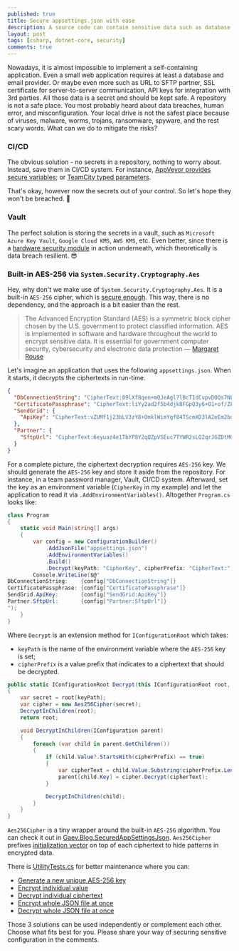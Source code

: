 ```yaml
---
published: true
title: Secure appsettings.json with ease
description: A source code can contain sensitive data such as database connection string, SSL certificate passphrase, 3rd party API key, URL for partner SFTP. Storing them as plain text is a terrible idea. There are a few ways how to keep the secret safe.
layout: post
tags: [csharp, dotnet-core, security]
comments: true
---
```


Nowadays, it is almost impossible to implement a self-containing application. Even a small web application requires at least a database and email provider. Or maybe even more such as URL to SFTP partner, SSL certificate for server-to-server communication, API keys for integration with 3rd parties. All those data is a secret and should be kept safe. A repository is not a safe place. You most probably heard about data breaches, human error, and misconfiguration. Your local drive is not the safest place because of viruses, malware, worms, trojans, ransomware, spyware, and the rest scary words. What can we do to mitigate the risks?

### CI/CD

The obvious solution - no secrets in a repository, nothing to worry about. Instead, save them in CI/CD system. For instance, [AppVeyor provides secure variables](https://www.appveyor.com/docs/build-configuration/#secure-variables); or [TeamCity typed parameters](https://www.jetbrains.com/help/teamcity/typed-parameters.html).

That's okay, however now the secrets out of your control. So let's hope they won't be breached. 🤞

### Vault

The perfect solution is storing the secrets in a vault, such as `Microsoft Azure Key Vault`, `Google Cloud KMS`, `AWS KMS`, etc. Even better, since there is a [hardware security module](https://en.wikipedia.org/wiki/Hardware_security_module) in action underneath, which theoretically is data breach resilient. 😎

### Built-in AES-256 via `System.Security.Cryptography.Aes`

Hey, why don't we make use of `System.Security.Cryptography.Aes`. It is a built-in `AES-256` cipher, which is [secure enough](https://security.stackexchange.com/a/85778/207381). This way, there is no dependency, and the approach is a bit easier than the rest.

> The Advanced Encryption Standard (AES) is a symmetric block cipher chosen by the U.S. government to protect classified information. AES is implemented in software and hardware throughout the world to encrypt sensitive data. It is essential for government computer security, cybersecurity and electronic data protection — [Margaret Rouse](https://searchsecurity.techtarget.com/definition/Advanced-Encryption-Standard)

Let's imagine an application that uses the following `appsettings.json`. When it starts, it decrypts the ciphertexts in run-time.

```json
{
  "DbConnectionString": "CipherText:09lXf8qen+mQJeAgl7lBcTIdCvpvDOQs7NL3oyiwOJpfqn26PWxkpEkS2+SAGf0BjCHT/uHfXzYZPQeyYyb+0A==",
  "CertificatePassphrase": "CipherText:liYy2ad2f5b4djk8FGpQ3y6+O1+of/ZFgJ1NEtxpRc+drUxKevKjm7RODxgSIvNE",
  "SendGrid": {
    "ApiKey": "CipherText:vZUMf1j23bLV3zY8+OmklWimYgf84TScmXD3lA2eEm2bqhvcjPQyHuiYQ7rqk6oZd3wrpfjASHWnEJ/892asuQ=="
  },
  "Partner": {
    "SftpUrl": "CipherText:6eyuaz4e1TbYP8Y2qQZpVSEuc7TYWR2sLQ2qrJGZDtMGpxJNvH7ietcp/nD/N3w6dEeShc2A9K3SboOY0W1txZ3/xHOzwSuax3bmKnidoQPh+V1OzT7nWnuGX+fQ4hmcE6v5wF6K4DJSbKYkau3ceA=="
  }
}
```

For a complete picture, the ciphertext decryption requires `AES-256` key. We should generate the `AES-256` key and store it aside from the repository. For instance, in a team password manager, Vault, CI/CD system. Afterward, set the key as an environment variable (`CipherKey` in my example) and let the application to read it via `.AddEnvironmentVariables()`. Altogether `Program.cs` looks like:

```c#
class Program
{
    static void Main(string[] args)
    {
        var config = new ConfigurationBuilder()
            .AddJsonFile("appsettings.json")
            .AddEnvironmentVariables()
            .Build()
            .Decrypt(keyPath: "CipherKey", cipherPrefix: "CipherText:");
        Console.WriteLine($@"
DbConnectionString:    {config["DbConnectionString"]}
CertificatePassphrase: {config["CertificatePassphrase"]}
SendGrid.ApiKey:       {config["SendGrid:ApiKey"]}
Partner.SftpUrl:       {config["Partner:SftpUrl"]}
");
    }
}
```

Where `Decrypt` is an extension method for `IConfigurationRoot` which takes: 
* `keyPath` is the name of the environment variable where the `AES-256` key is set; 
* `cipherPrefix` is a value prefix that indicates to a ciphertext that should be decrypted.

```c#
public static IConfigurationRoot Decrypt(this IConfigurationRoot root, string keyPath, string cipherPrefix)
{
    var secret = root[keyPath];
    var cipher = new Aes256Cipher(secret);
    DecryptInChildren(root);
    return root;

    void DecryptInChildren(IConfiguration parent)
    {
        foreach (var child in parent.GetChildren())
        {
            if (child.Value?.StartsWith(cipherPrefix) == true)
            {
                var cipherText = child.Value.Substring(cipherPrefix.Length);
                parent[child.Key] = cipher.Decrypt(cipherText);
            }

            DecryptInChildren(child);
        }
    }
}
```

`Aes256Cipher` is a tiny wrapper around the built-in `AES-256` algorithm. You can check it out in [Gaev.Blog.SecuredAppSettingsJson](https://github.com/gaevoy/Gaev.Blog.Examples/blob/2.9.0/Gaev.Blog.SecuredAppSettingsJson/Aes256Cipher.cs). `Aes256Cipher` prefixes [initialization vector](https://en.wikipedia.org/wiki/Initialization_vector) on top of each ciphertext to hide patterns in encrypted data.

There is [UtilityTests.cs](https://github.com/gaevoy/Gaev.Blog.Examples/blob/2.9.0/Gaev.Blog.SecuredAppSettingsJson/UtilityTests.cs) for better maintenance  where you can:
* [Generate a new unique AES-256 key](https://github.com/gaevoy/Gaev.Blog.Examples/blob/2.9.0/Gaev.Blog.SecuredAppSettingsJson/UtilityTests.cs#L27)
* [Encrypt individual value](https://github.com/gaevoy/Gaev.Blog.Examples/blob/2.9.0/Gaev.Blog.SecuredAppSettingsJson/UtilityTests.cs#L13)
* [Decrypt individual ciphertext](https://github.com/gaevoy/Gaev.Blog.Examples/blob/2.9.0/Gaev.Blog.SecuredAppSettingsJson/UtilityTests.cs#L20)
* [Encrypt whole JSON file at once](https://github.com/gaevoy/Gaev.Blog.Examples/blob/2.9.0/Gaev.Blog.SecuredAppSettingsJson/UtilityTests.cs#L33)
* [Decrypt whole JSON file at once](https://github.com/gaevoy/Gaev.Blog.Examples/blob/2.9.0/Gaev.Blog.SecuredAppSettingsJson/UtilityTests.cs#L59)

Those 3 solutions can be used independently or complement each other. Choose what fits best for you. Please share your way of securing sensitive configuration in the comments.
